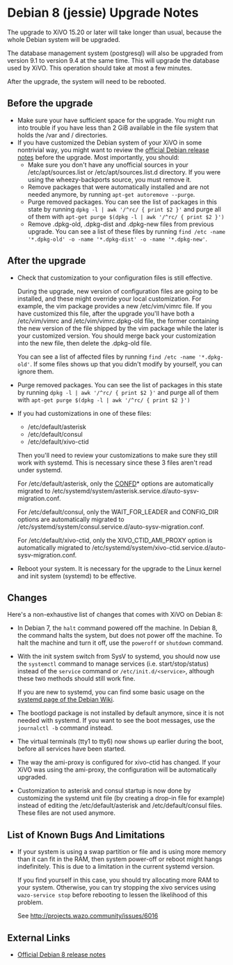 # Debian 8 (jessie) Upgrade Notes

The upgrade to XiVO 15.20 or later will take longer than usual, because
the whole Debian system will be upgraded.

The database management system (postgresql) will also be upgraded from
version 9.1 to version 9.4 at the same time. This will upgrade the
database used by XiVO. This operation should take at most a few minutes.

After the upgrade, the system will need to be rebooted.

## Before the upgrade

  - Make sure your have sufficient space for the upgrade. You might run
    into trouble if you have less than 2 GiB available in the file
    system that holds the /var and / directories.
  - If you have customized the Debian system of your XiVO in some
    nontrivial way, you might want to review the [official Debian
    release notes](https://www.debian.org/releases/jessie/releasenotes)
    before the upgrade. Most importantly, you should:
      - Make sure you don't have any unofficial sources in your
        /etc/apt/sources.list or /etc/apt/sources.list.d directory. If
        you were using the wheezy-backports source, you must remove it.
      - Remove packages that were automatically installed and are not
        needed anymore, by running `apt-get autoremove --purge`.
      - Purge removed packages. You can see the list of packages in this
        state by running `dpkg -l | awk '/^rc/ { print $2 }'` and purge
        all of them with `apt-get purge $(dpkg -l | awk '/^rc/ { print
        $2 }')`
      - Remove <span data-role="file">.dpkg-old</span>,
        <span data-role="file">.dpkg-dist</span> and
        <span data-role="file">.dpkg-new</span> files from previous
        upgrade. You can see a list of these files by running `find /etc
        -name '*.dpkg-old' -o -name '*.dpkg-dist' -o -name
        '*.dpkg-new'`.

## After the upgrade

  - Check that customization to your configuration files is still
    effective.
    
    During the upgrade, new version of configuration files are going to
    be installed, and these might override your local customization. For
    example, the vim package provides a new
    <span data-role="file">/etc/vim/vimrc</span> file. If you have
    customized this file, after the upgrade you'll have both a
    <span data-role="file">/etc/vim/vimrc</span> and
    <span data-role="file">/etc/vim/vimrc.dpkg-old</span> file, the
    former containing the new version of the file shipped by the vim
    package while the later is your customized version. You should merge
    back your customization into the new file, then delete the
    <span data-role="file">.dpkg-old</span> file.
    
    You can see a list of affected files by running `find /etc -name
    '*.dpkg-old'`. If some files shows up that you didn't modify by
    yourself, you can ignore them.

  - Purge removed packages. You can see the list of packages in this
    state by running `dpkg -l | awk '/^rc/ { print $2 }'` and purge all
    of them with `apt-get purge $(dpkg -l | awk '/^rc/ { print $2 }')`

  - If you had customizations in one of these files:
    
      - <span data-role="file">/etc/default/asterisk</span>
      - <span data-role="file">/etc/default/consul</span>
      - <span data-role="file">/etc/default/xivo-ctid</span>
    
    Then you'll need to review your customizations to make sure they
    still work with systemd. This is necessary since these 3 files
    aren't read under systemd.
    
    For <span data-role="file">/etc/default/asterisk</span>, only the
    [CONFD]()\* options are automatically migrated to
    <span data-role="file">/etc/systemd/system/asterisk.service.d/auto-sysv-migration.conf</span>.
    
    For <span data-role="file">/etc/default/consul</span>, only the
    WAIT\_FOR\_LEADER and CONFIG\_DIR options are automatically migrated
    to
    <span data-role="file">/etc/systemd/system/consul.service.d/auto-sysv-migration.conf</span>.
    
    For <span data-role="file">/etc/default/xivo-ctid</span>, only the
    XIVO\_CTID\_AMI\_PROXY option is automatically migrated to
    <span data-role="file">/etc/systemd/system/xivo-ctid.service.d/auto-sysv-migration.conf</span>.

  - Reboot your system. It is necessary for the upgrade to the Linux
    kernel and init system (systemd) to be effective.

## Changes

Here's a non-exhaustive list of changes that comes with XiVO on Debian
8:

  - In Debian 7, the `halt` command powered off the machine. In Debian
    8, the command halts the system, but does not power off the machine.
    To halt the machine and turn it off, use the `poweroff` or
    `shutdown` command.

  - With the init system switch from SysV to systemd, you should now use
    the `systemctl` command to manage services (i.e. start/stop/status)
    instead of the `service` command or `/etc/init.d/<service>`,
    although these two methods should still work fine.
    
    If you are new to systemd, you can find some basic usage on the
    [systemd page of the Debian
    Wiki](https://wiki.debian.org/systemd#Managing_services_with_systemd).

  - The bootlogd package is not installed by default anymore, since it
    is not needed with systemd. If you want to see the boot messages,
    use the `journalctl -b` command instead.

  - The virtual terminals (tty1 to tty6) now shows up earlier during the
    boot, before all services have been started.

  - The way the ami-proxy is configured for xivo-ctid has changed. If
    your XiVO was using the ami-proxy, the configuration will be
    automatically upgraded.

  - Customization to asterisk and consul startup is now done by
    customizing the systemd unit file (by creating a drop-in file for
    example) instead of editing the
    <span data-role="file">/etc/default/asterisk</span> and
    <span data-role="file">/etc/default/consul</span> files. These files
    are not used anymore.

## List of Known Bugs And Limitations

  - If your system is using a swap partition or file and is using more
    memory than it can fit in the RAM, then system power-off or reboot
    might hangs indefinitely. This is due to a limitation in the current
    systemd version.
    
    If you find yourself in this case, you should try allocating more
    RAM to your system. Otherwise, you can try stopping the xivo
    services using `wazo-service stop` before rebooting to lessen the
    likelihood of this problem.
    
    See <http://projects.wazo.community/issues/6016>

## External Links

  - [Official Debian 8 release
    notes](https://www.debian.org/releases/jessie/releasenotes)
